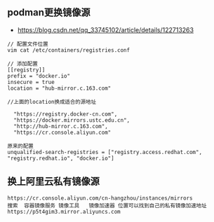 ## podman更换镜像源
- https://blog.csdn.net/qq_33745102/article/details/122713263
```
// 配置文件位置
vim cat /etc/containers/registries.conf

// 添加配置
[[registry]]
prefix = "docker.io"
insecure = true
location = "hub-mirror.c.163.com"

//上面的location换成适合的源地址

  "https://registry.docker-cn.com",
  "https://docker.mirrors.ustc.edu.cn",
  "http://hub-mirror.c.163.com",
  "https://cr.console.aliyun.com"
```

```
原来的配置
unqualified-search-registries = ["registry.access.redhat.com", "registry.redhat.io", "docker.io"]

```


## 换上阿里云私有镜像源
```
https://cr.console.aliyun.com/cn-hangzhou/instances/mirrors
搜索  容器镜像服务 镜像工具   镜像加速器 位置可以找到自己的私有镜像加速地址
https://p5t4gim3.mirror.aliyuncs.com
```